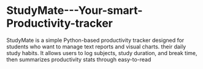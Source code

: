 # StudyMate---Your-smart-Productivity-tracker
StudyMate is a simple Python-based productivity tracker designed for students who want to manage text reports and visual charts. their daily study habits. It allows users to log subjects, study duration, and break time, then summarizes productivity stats through easy-to-read 
